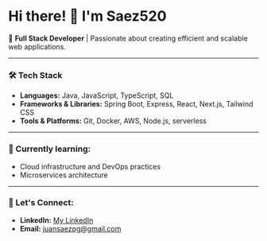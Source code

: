 # Hi there! 👋 I'm Saez520

🚀 **Full Stack Developer** | Passionate about creating efficient and scalable web applications.

---

### 🛠️ Tech Stack
- **Languages:** Java, JavaScript, TypeScript, SQL
- **Frameworks & Libraries:** Spring Boot, Express, React, Next.js, Tailwind CSS
- **Tools & Platforms:** Git, Docker, AWS, Node.js, serverless

---

### 🌱 Currently learning:
- Cloud infrastructure and DevOps practices
- Microservices architecture

---
<!--
### ✨ Projects
Here are some of the projects I'm proud of:
- **Project 1:** _Short description with a link to the repo_ 
- **Project 2:** _Another description with a link_

---
-->
### 💬 Let's Connect:
- **LinkedIn:** [My LinkedIn](https://www.linkedin.com/in/juan-saez-482a81236)
- **Email:** juansaezpg@gmail.com
<!--
**Saez520/Saez520** is a ✨ _special_ ✨ repository because its `README.md` (this file) appears on your GitHub profile.

Here are some ideas to get you started:

- 🔭 I’m currently working on ...
- 🌱 I’m currently learning ...
- 👯 I’m looking to collaborate on ...
- 🤔 I’m looking for help with ...
- 💬 Ask me about ...
- 📫 How to reach me: ...
- 😄 Pronouns: ...
- ⚡ Fun fact: ...
-->
